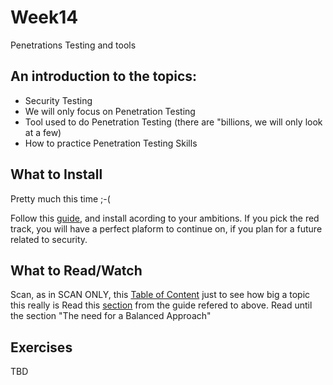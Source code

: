 # Week14
Penetrations Testing and tools

## An introduction to the topics:
- Security Testing
- We will only focus on Penetration Testing
- Tool used to do Penetration Testing (there are "billions, we will only look at a few)
- How to practice Penetration Testing Skills

## What to Install
Pretty much this time ;-(

Follow this [guide](https://docs.google.com/document/d/1v7pbEsQ24a4B07UjtFP3_hywqMF7URCRSr9EgpD2bUE/edit?usp=sharing), and install acording to your ambitions. If you pick the red track, you will have a perfect plaform to continue on, if you plan for a future related to security.



## What to Read/Watch

Scan, as in SCAN ONLY, this [Table of Content](https://www.owasp.org/index.php/OWASP_Testing_Guide_v4_Table_of_Contents) just to see how big a topic this really is
Read this [section](https://www.owasp.org/index.php/Testing_Guide_Introduction#The_OWASP_Testing_Project) from the guide refered to above. Read until the section "The need for a Balanced Approach"


## Exercises

TBD
